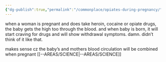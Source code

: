 ```yaml
---
{"dg-publish":true,"permalink":"/commonplace/opiates-during-pregnancy/","created":"2025-03-23T15:26:13.618+08:00","updated":"2025-03-25T19:25:55.535+08:00"}
---
```



when a woman is pregnant and does take heroin, cocaine or opiate drugs, the baby gets the high too through the blood. and when baby is born, it will start craving for drugs and will show withdrawal symptoms. 
damn. didn’t think of it like that.

makes sense cz the baby’s and mothers blood circulation will be combined when pregnant
[[--AREAS/SCIENCE\|--AREAS/SCIENCE]]
